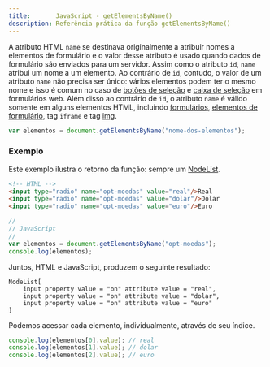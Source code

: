 ```yaml
---
title:       JavaScript - getElementsByName()
description: Referência prática da função getElementsByName()
---
```


A atributo HTML `name` se destinava originalmente a atribuir nomes a elementos de formulário e o valor desse atributo
é usado quando dados de formulário são enviados para um servidor. Assim como o atributo `id`, `name` atribui um nome
a um elemento. Ao contrário de `id`, contudo, o valor de um atributo `name` não precisa ser único: vários elementos
podem ter o mesmo nome e isso é comum no caso de [botões de seleção](/html-css/formularios/radio-buttons/) e 
[caixa de seleção](/html-css/formularios/combobox/) em formulários web. Além disso ao contrário de `id`, o atributo 
`name` é válido somente em alguns elementos HTML, incluindo 
[formulários](http://www.devfuria.com.br/html-css/formularios/intro-formularios-web/), 
[elementos de formulário](http://www.devfuria.com.br/html-css/formularios/), tag `iframe` e tag 
[img](http://www.devfuria.com.br/html-css/formularios/intro-formularios-web/).

```javascript
var elementos = document.getElementsByName("nome-dos-elementos");
```


### Exemplo 

Este exemplo ilustra o retorno da função: sempre um [NodeList](/javascript/dom-nodelist/).

```html
<!-- HTML -->
<input type="radio" name="opt-moedas" value="real"/>Real
<input type="radio" name="opt-moedas" value="dolar"/>Dolar
<input type="radio" name="opt-moedas" value="euro"/>Euro
```

```javascript
//
// JavaScript
//
var elementos = document.getElementsByName("opt-moedas");
console.log(elementos);
```

Juntos, HTML e JavaScript, produzem o seguinte resultado:

    NodeList[
        input property value = "on" attribute value = "real",
        input property value = "on" attribute value = "dolar",
        input property value = "on" attribute value = "euro"
    ]

Podemos acessar cada elemento, individualmente, através de seu índice.


```javascript
console.log(elementos[0].value); // real
console.log(elementos[1].value); // dolar
console.log(elementos[2].value); // euro

```